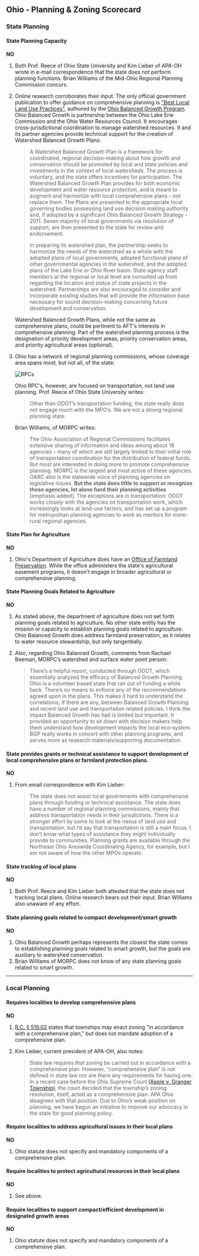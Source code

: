 ## Ohio - Planning & Zoning Scorecard

### State Planning

#### State Planning Capacity

**NO**

1.  Both Prof. Reece of Ohio State University and Kim Lieber of APA-OH wrote in e-mail correspondence that the state does not perform planning functions. Brian Williams of the Mid-Ohio Regional Planning Commission concurs.
2.  Online research corroborates their input. The only official government publication to offer guidance on comprehensive planning is ["Best Local Land Use Practices"](http://balancedgrowth.ohio.gov/BestLocalLandUsePractices/BestLocalLandUsePracticeChapters.aspx), authored by the [Ohio Balanced Growth Program](http://balancedgrowth.ohio.gov/Home.aspx). Ohio Balanced Growth is partnership between the Ohio Lake Erie Commission and the Ohio Water Resources Council. It encourages cross-jurisdictional coordination to manage watershed resources. It and its partner agencies provide technical support for the creation of Watershed Balanced Growth Plans:

    >A Watershed Balanced Growth Plan is a framework for coordinated, regional decision-making about how growth and conservation should be promoted by local and state policies and investments in the context of local watersheds. The process is voluntary, and the state offers incentives for participation. The Watershed Balanced Growth Plan provides for both economic development and water resource protection, and is meant to augment and harmonize with local comprehensive plans - not replace them. The Plans are presented to the appropriate local governing bodies possessing land use decision making authority and, if adopted by a significant Ohio Balanced Growth Strategy – 2011. Seven majority of local governments via resolution of support, are then presented to the state for review and endorsement.
    >
    >In preparing its watershed plan, the partnership seeks to harmonize the needs of the watershed as a whole with the adopted plans of local governments, adopted functional plans of other governmental agencies in the watershed, and the adopted plans of the Lake Erie or Ohio River basin. State agency staff members at the regional or local level are consulted up front regarding the location and status of state projects in the watershed. Partnerships are also encouraged to consider and incorporate existing studies that will provide the information base necessary for sound decision-making concerning future development and conservation.

    Watershed Balanced Growth Plans, while not the same as comprehensive plans, could be pertinent to AFT's interests in comprehensive planning. Part of the watershed planning process is the designation of priority development areas, priority conservation areas, and priority agricultural areas (optional).

3.  Ohio has a network of regional planning commissions, whose coverage area spans most, but not all, of the state:

    ![RPCs](http://regionalcouncils.org/images/stories/oarc_counties.jpg)

    Ohio RPC's, however, are focused on transportation, not land use planning. Prof. Reece of Ohio State University writes:
    > Other than ODOT’s transportation funding, the state really does not engage much with the MPO’s. We are not a strong regional planning state.

    Brian Williams, of MORPC writes:

    >The Ohio Association of Regional Commissions facilitates extensive sharing of information and ideas among about 18 agencies – many of which are still largely limited to their initial role of transportation coordination for the distribution of federal funds. But most are interested in doing more to promote comprehensive planning. MORPC is the largest and most active of these agencies. OARC also is the statewide voice of planning agencies on legislative issues. **But the state does little to support or recognize these agencies, let alone fund their planning activities** [emphasis added].  The exceptions are in transportation: ODOT works closely with the agencies on transportation work, which increasingly looks at land-use factors, and has set up a program for metropolitan planning agencies to work as mentors for more-rural regional agencies.

####  State Plan for Agriculture

**NO**

1.  Ohio's Department of Agriculture does have an [Office of Farmland Preservation](http://www.agri.ohio.gov/divs/FarmLand/FarmLand.aspx). While the office administers the state's agricultural easement programs, it doesn't engage in broader agricultural or comprehensive planning.

#### State Planning Goals Related to Agriculture

**NO**

1.  As stated above, the department of agriculture does not set forth planning goals related to agriculture. No other state entity has the mission or capacity to establish planning goals related to agriculture. Ohio Balanced Growth does address farmland preservation, as it relates to water resource stewardship, but only tangentially.
2.  Also, regarding Ohio Balanced Growth, comments from Rachael Beeman, MORPC’s watershed and surface water point person:

    >There’s a helpful report, conducted through ODOT, which essentially analyzed the efficacy of Balanced Growth Planning. Ohio is a volunteer based state that ran out of funding a while back. There’s no means to enforce any of the recommendations agreed upon in the plans. This makes it hard to understand the correlations, if there are any, between Balanced Growth Planning and recent land use and transportation related policies. I think the impact Balanced Growth has had is limited but important. It provided an opportunity to sit down with decision makers help them understand how development impacts the local eco-system. BGP really works in concert with other planning programs, and serves more as research materials/supporting documentation.

#### State provides grants or technical assistance to support development of local comprehensive plans or farmland protection plans.

**NO**

1.  From email correspondence with Kim Lieber:
    >The state does not assist local governments with comprehensive plans through funding or technical assistance. The state does have a number of regional planning commissions, mainly that address transportation needs in their jurisdictions. There is a stronger effort by some to look at the nexus of land use and transportation, but I’d say that transportation is still a main focus. I don’t know what types of assistance they might individually provide to communities. Planning grants are available through the Northeast Ohio Areawide Coordinating Agency, for example, but I am not aware of how the other MPOs operate.

#### State tracking of local plans

**NO**

1.  Both Prof. Reece and Kim Lieber both attested that the state does not tracking local plans. Online research bears out their input. Brian Williams also unaware of any effort.

#### State planning goals related to compact development/smart growth

**NO**

1.  Ohio Balanced Growth perhaps represents the closest the state comes to establishing planning goals related to smart growth, but the goals are auxiliary to watershed conservation.
2.  Brian Williams of MORPC does not know of any state planning goals related to smart growth.


---

### Local Planning

#### Requires localities to develop comprehensive plans

**NO**

1.  [R.C. § 519.02](http://codes.ohio.gov/orc/519) states that townships may enact zoning "in accordance with a comprehensive plan," but does not mandate adoption of a comprehensive plan.
2.  Kim Lieber, current president of APA-OH, also notes:

    >State law requires that zoning be carried out in accordance with a comprehensive plan. However, “comprehensive plan” is not defined in state law nor are there any requirements for having one. In a recent case before the Ohio Supreme Court [(Apple v. Granger Township)](https://www.supremecourt.ohio.gov/ROD/docs/pdf/0/2015/2015-Ohio-2343.pdf), the court decided that the township’s zoning resolution, itself, acted as a comprehensive plan. APA Ohio disagrees with that position. Due to Ohio’s weak position on planning, we have begun an initiative to improve our advocacy in the state for good planning policy.

#### Require localities to address agricultural issues in their local plans

**NO**

1.  Ohio statute does not specify and mandatory components of a comprehensive plan.

#### Require localities to protect agricultural resources in their local plans

**NO**

1.  See above.

#### Require localities to support compact/efficient development in designated growth areas

**NO**

1.  Ohio statute does not specify and mandatory components of a comprehensive plan.
